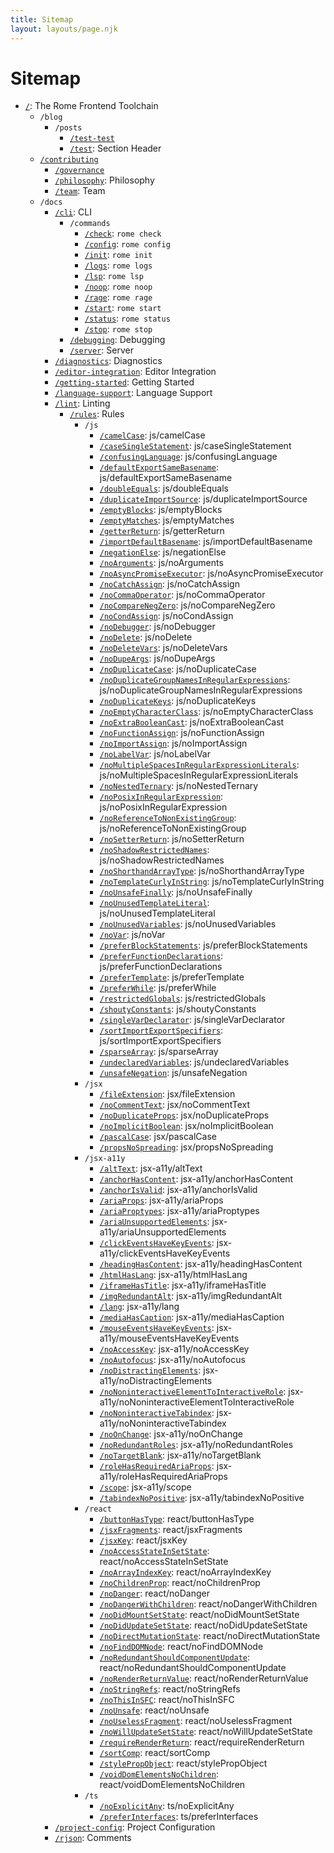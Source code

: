 ```yaml
---
title: Sitemap
layout: layouts/page.njk
---
```


# Sitemap

<!-- EVERYTHING BELOW IS AUTOGENERATED. SEE SCRIPTS FOLDER FOR UPDATE SCRIPTS hash(32bc6d897e71945448f8e8b547d6f636a44a5138) -->

 - [`/`](/): The Rome Frontend Toolchain
	 - `/blog`
		 - `/posts`
			 - [`/test-test`](/blog/posts/test-test)
			 - [`/test`](/blog/posts/test): Section Header
	 - [`/contributing`](/contributing)
		 - [`/governance`](/contributing/governance)
		 - [`/philosophy`](/contributing/philosophy): Philosophy
		 - [`/team`](/contributing/team): Team
	 - `/docs`
		 - [`/cli`](/docs/cli): CLI
			 - `/commands`
				 - [`/check`](/docs/cli/commands/check): `rome check`
				 - [`/config`](/docs/cli/commands/config): `rome config`
				 - [`/init`](/docs/cli/commands/init): `rome init`
				 - [`/logs`](/docs/cli/commands/logs): `rome logs`
				 - [`/lsp`](/docs/cli/commands/lsp): `rome lsp`
				 - [`/noop`](/docs/cli/commands/noop): `rome noop`
				 - [`/rage`](/docs/cli/commands/rage): `rome rage`
				 - [`/start`](/docs/cli/commands/start): `rome start`
				 - [`/status`](/docs/cli/commands/status): `rome status`
				 - [`/stop`](/docs/cli/commands/stop): `rome stop`
			 - [`/debugging`](/docs/cli/debugging): Debugging
			 - [`/server`](/docs/cli/server): Server
		 - [`/diagnostics`](/docs/diagnostics): Diagnostics
		 - [`/editor-integration`](/docs/editor-integration): Editor Integration
		 - [`/getting-started`](/docs/getting-started): Getting Started
		 - [`/language-support`](/docs/language-support): Language Support
		 - [`/lint`](/docs/lint): Linting
			 - [`/rules`](/docs/lint/rules): Rules
				 - `/js`
					 - [`/camelCase`](/docs/lint/rules/js/camelCase): js/camelCase
					 - [`/caseSingleStatement`](/docs/lint/rules/js/caseSingleStatement): js/caseSingleStatement
					 - [`/confusingLanguage`](/docs/lint/rules/js/confusingLanguage): js/confusingLanguage
					 - [`/defaultExportSameBasename`](/docs/lint/rules/js/defaultExportSameBasename): js/defaultExportSameBasename
					 - [`/doubleEquals`](/docs/lint/rules/js/doubleEquals): js/doubleEquals
					 - [`/duplicateImportSource`](/docs/lint/rules/js/duplicateImportSource): js/duplicateImportSource
					 - [`/emptyBlocks`](/docs/lint/rules/js/emptyBlocks): js/emptyBlocks
					 - [`/emptyMatches`](/docs/lint/rules/js/emptyMatches): js/emptyMatches
					 - [`/getterReturn`](/docs/lint/rules/js/getterReturn): js/getterReturn
					 - [`/importDefaultBasename`](/docs/lint/rules/js/importDefaultBasename): js/importDefaultBasename
					 - [`/negationElse`](/docs/lint/rules/js/negationElse): js/negationElse
					 - [`/noArguments`](/docs/lint/rules/js/noArguments): js/noArguments
					 - [`/noAsyncPromiseExecutor`](/docs/lint/rules/js/noAsyncPromiseExecutor): js/noAsyncPromiseExecutor
					 - [`/noCatchAssign`](/docs/lint/rules/js/noCatchAssign): js/noCatchAssign
					 - [`/noCommaOperator`](/docs/lint/rules/js/noCommaOperator): js/noCommaOperator
					 - [`/noCompareNegZero`](/docs/lint/rules/js/noCompareNegZero): js/noCompareNegZero
					 - [`/noCondAssign`](/docs/lint/rules/js/noCondAssign): js/noCondAssign
					 - [`/noDebugger`](/docs/lint/rules/js/noDebugger): js/noDebugger
					 - [`/noDelete`](/docs/lint/rules/js/noDelete): js/noDelete
					 - [`/noDeleteVars`](/docs/lint/rules/js/noDeleteVars): js/noDeleteVars
					 - [`/noDupeArgs`](/docs/lint/rules/js/noDupeArgs): js/noDupeArgs
					 - [`/noDuplicateCase`](/docs/lint/rules/js/noDuplicateCase): js/noDuplicateCase
					 - [`/noDuplicateGroupNamesInRegularExpressions`](/docs/lint/rules/js/noDuplicateGroupNamesInRegularExpressions): js/noDuplicateGroupNamesInRegularExpressions
					 - [`/noDuplicateKeys`](/docs/lint/rules/js/noDuplicateKeys): js/noDuplicateKeys
					 - [`/noEmptyCharacterClass`](/docs/lint/rules/js/noEmptyCharacterClass): js/noEmptyCharacterClass
					 - [`/noExtraBooleanCast`](/docs/lint/rules/js/noExtraBooleanCast): js/noExtraBooleanCast
					 - [`/noFunctionAssign`](/docs/lint/rules/js/noFunctionAssign): js/noFunctionAssign
					 - [`/noImportAssign`](/docs/lint/rules/js/noImportAssign): js/noImportAssign
					 - [`/noLabelVar`](/docs/lint/rules/js/noLabelVar): js/noLabelVar
					 - [`/noMultipleSpacesInRegularExpressionLiterals`](/docs/lint/rules/js/noMultipleSpacesInRegularExpressionLiterals): js/noMultipleSpacesInRegularExpressionLiterals
					 - [`/noNestedTernary`](/docs/lint/rules/js/noNestedTernary): js/noNestedTernary
					 - [`/noPosixInRegularExpression`](/docs/lint/rules/js/noPosixInRegularExpression): js/noPosixInRegularExpression
					 - [`/noReferenceToNonExistingGroup`](/docs/lint/rules/js/noReferenceToNonExistingGroup): js/noReferenceToNonExistingGroup
					 - [`/noSetterReturn`](/docs/lint/rules/js/noSetterReturn): js/noSetterReturn
					 - [`/noShadowRestrictedNames`](/docs/lint/rules/js/noShadowRestrictedNames): js/noShadowRestrictedNames
					 - [`/noShorthandArrayType`](/docs/lint/rules/js/noShorthandArrayType): js/noShorthandArrayType
					 - [`/noTemplateCurlyInString`](/docs/lint/rules/js/noTemplateCurlyInString): js/noTemplateCurlyInString
					 - [`/noUnsafeFinally`](/docs/lint/rules/js/noUnsafeFinally): js/noUnsafeFinally
					 - [`/noUnusedTemplateLiteral`](/docs/lint/rules/js/noUnusedTemplateLiteral): js/noUnusedTemplateLiteral
					 - [`/noUnusedVariables`](/docs/lint/rules/js/noUnusedVariables): js/noUnusedVariables
					 - [`/noVar`](/docs/lint/rules/js/noVar): js/noVar
					 - [`/preferBlockStatements`](/docs/lint/rules/js/preferBlockStatements): js/preferBlockStatements
					 - [`/preferFunctionDeclarations`](/docs/lint/rules/js/preferFunctionDeclarations): js/preferFunctionDeclarations
					 - [`/preferTemplate`](/docs/lint/rules/js/preferTemplate): js/preferTemplate
					 - [`/preferWhile`](/docs/lint/rules/js/preferWhile): js/preferWhile
					 - [`/restrictedGlobals`](/docs/lint/rules/js/restrictedGlobals): js/restrictedGlobals
					 - [`/shoutyConstants`](/docs/lint/rules/js/shoutyConstants): js/shoutyConstants
					 - [`/singleVarDeclarator`](/docs/lint/rules/js/singleVarDeclarator): js/singleVarDeclarator
					 - [`/sortImportExportSpecifiers`](/docs/lint/rules/js/sortImportExportSpecifiers): js/sortImportExportSpecifiers
					 - [`/sparseArray`](/docs/lint/rules/js/sparseArray): js/sparseArray
					 - [`/undeclaredVariables`](/docs/lint/rules/js/undeclaredVariables): js/undeclaredVariables
					 - [`/unsafeNegation`](/docs/lint/rules/js/unsafeNegation): js/unsafeNegation
				 - `/jsx`
					 - [`/fileExtension`](/docs/lint/rules/jsx/fileExtension): jsx/fileExtension
					 - [`/noCommentText`](/docs/lint/rules/jsx/noCommentText): jsx/noCommentText
					 - [`/noDuplicateProps`](/docs/lint/rules/jsx/noDuplicateProps): jsx/noDuplicateProps
					 - [`/noImplicitBoolean`](/docs/lint/rules/jsx/noImplicitBoolean): jsx/noImplicitBoolean
					 - [`/pascalCase`](/docs/lint/rules/jsx/pascalCase): jsx/pascalCase
					 - [`/propsNoSpreading`](/docs/lint/rules/jsx/propsNoSpreading): jsx/propsNoSpreading
				 - `/jsx-a11y`
					 - [`/altText`](/docs/lint/rules/jsx-a11y/altText): jsx-a11y/altText
					 - [`/anchorHasContent`](/docs/lint/rules/jsx-a11y/anchorHasContent): jsx-a11y/anchorHasContent
					 - [`/anchorIsValid`](/docs/lint/rules/jsx-a11y/anchorIsValid): jsx-a11y/anchorIsValid
					 - [`/ariaProps`](/docs/lint/rules/jsx-a11y/ariaProps): jsx-a11y/ariaProps
					 - [`/ariaProptypes`](/docs/lint/rules/jsx-a11y/ariaProptypes): jsx-a11y/ariaProptypes
					 - [`/ariaUnsupportedElements`](/docs/lint/rules/jsx-a11y/ariaUnsupportedElements): jsx-a11y/ariaUnsupportedElements
					 - [`/clickEventsHaveKeyEvents`](/docs/lint/rules/jsx-a11y/clickEventsHaveKeyEvents): jsx-a11y/clickEventsHaveKeyEvents
					 - [`/headingHasContent`](/docs/lint/rules/jsx-a11y/headingHasContent): jsx-a11y/headingHasContent
					 - [`/htmlHasLang`](/docs/lint/rules/jsx-a11y/htmlHasLang): jsx-a11y/htmlHasLang
					 - [`/iframeHasTitle`](/docs/lint/rules/jsx-a11y/iframeHasTitle): jsx-a11y/iframeHasTitle
					 - [`/imgRedundantAlt`](/docs/lint/rules/jsx-a11y/imgRedundantAlt): jsx-a11y/imgRedundantAlt
					 - [`/lang`](/docs/lint/rules/jsx-a11y/lang): jsx-a11y/lang
					 - [`/mediaHasCaption`](/docs/lint/rules/jsx-a11y/mediaHasCaption): jsx-a11y/mediaHasCaption
					 - [`/mouseEventsHaveKeyEvents`](/docs/lint/rules/jsx-a11y/mouseEventsHaveKeyEvents): jsx-a11y/mouseEventsHaveKeyEvents
					 - [`/noAccessKey`](/docs/lint/rules/jsx-a11y/noAccessKey): jsx-a11y/noAccessKey
					 - [`/noAutofocus`](/docs/lint/rules/jsx-a11y/noAutofocus): jsx-a11y/noAutofocus
					 - [`/noDistractingElements`](/docs/lint/rules/jsx-a11y/noDistractingElements): jsx-a11y/noDistractingElements
					 - [`/noNoninteractiveElementToInteractiveRole`](/docs/lint/rules/jsx-a11y/noNoninteractiveElementToInteractiveRole): jsx-a11y/noNoninteractiveElementToInteractiveRole
					 - [`/noNoninteractiveTabindex`](/docs/lint/rules/jsx-a11y/noNoninteractiveTabindex): jsx-a11y/noNoninteractiveTabindex
					 - [`/noOnChange`](/docs/lint/rules/jsx-a11y/noOnChange): jsx-a11y/noOnChange
					 - [`/noRedundantRoles`](/docs/lint/rules/jsx-a11y/noRedundantRoles): jsx-a11y/noRedundantRoles
					 - [`/noTargetBlank`](/docs/lint/rules/jsx-a11y/noTargetBlank): jsx-a11y/noTargetBlank
					 - [`/roleHasRequiredAriaProps`](/docs/lint/rules/jsx-a11y/roleHasRequiredAriaProps): jsx-a11y/roleHasRequiredAriaProps
					 - [`/scope`](/docs/lint/rules/jsx-a11y/scope): jsx-a11y/scope
					 - [`/tabindexNoPositive`](/docs/lint/rules/jsx-a11y/tabindexNoPositive): jsx-a11y/tabindexNoPositive
				 - `/react`
					 - [`/buttonHasType`](/docs/lint/rules/react/buttonHasType): react/buttonHasType
					 - [`/jsxFragments`](/docs/lint/rules/react/jsxFragments): react/jsxFragments
					 - [`/jsxKey`](/docs/lint/rules/react/jsxKey): react/jsxKey
					 - [`/noAccessStateInSetState`](/docs/lint/rules/react/noAccessStateInSetState): react/noAccessStateInSetState
					 - [`/noArrayIndexKey`](/docs/lint/rules/react/noArrayIndexKey): react/noArrayIndexKey
					 - [`/noChildrenProp`](/docs/lint/rules/react/noChildrenProp): react/noChildrenProp
					 - [`/noDanger`](/docs/lint/rules/react/noDanger): react/noDanger
					 - [`/noDangerWithChildren`](/docs/lint/rules/react/noDangerWithChildren): react/noDangerWithChildren
					 - [`/noDidMountSetState`](/docs/lint/rules/react/noDidMountSetState): react/noDidMountSetState
					 - [`/noDidUpdateSetState`](/docs/lint/rules/react/noDidUpdateSetState): react/noDidUpdateSetState
					 - [`/noDirectMutationState`](/docs/lint/rules/react/noDirectMutationState): react/noDirectMutationState
					 - [`/noFindDOMNode`](/docs/lint/rules/react/noFindDOMNode): react/noFindDOMNode
					 - [`/noRedundantShouldComponentUpdate`](/docs/lint/rules/react/noRedundantShouldComponentUpdate): react/noRedundantShouldComponentUpdate
					 - [`/noRenderReturnValue`](/docs/lint/rules/react/noRenderReturnValue): react/noRenderReturnValue
					 - [`/noStringRefs`](/docs/lint/rules/react/noStringRefs): react/noStringRefs
					 - [`/noThisInSFC`](/docs/lint/rules/react/noThisInSFC): react/noThisInSFC
					 - [`/noUnsafe`](/docs/lint/rules/react/noUnsafe): react/noUnsafe
					 - [`/noUselessFragment`](/docs/lint/rules/react/noUselessFragment): react/noUselessFragment
					 - [`/noWillUpdateSetState`](/docs/lint/rules/react/noWillUpdateSetState): react/noWillUpdateSetState
					 - [`/requireRenderReturn`](/docs/lint/rules/react/requireRenderReturn): react/requireRenderReturn
					 - [`/sortComp`](/docs/lint/rules/react/sortComp): react/sortComp
					 - [`/stylePropObject`](/docs/lint/rules/react/stylePropObject): react/stylePropObject
					 - [`/voidDomElementsNoChildren`](/docs/lint/rules/react/voidDomElementsNoChildren): react/voidDomElementsNoChildren
				 - `/ts`
					 - [`/noExplicitAny`](/docs/lint/rules/ts/noExplicitAny): ts/noExplicitAny
					 - [`/preferInterfaces`](/docs/lint/rules/ts/preferInterfaces): ts/preferInterfaces
		 - [`/project-config`](/docs/project-config): Project Configuration
		 - [`/rjson`](/docs/rjson): Comments